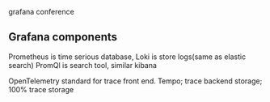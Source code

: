 
grafana conference

## Grafana components
Prometheus is time serious database, 
Loki is store logs(same as elastic search)
PromQl is search tool, similar kibana

OpenTelemetry standard for trace front end.
Tempo; trace backend storage; 100% trace storage

